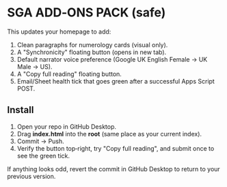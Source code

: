 # SGA ADD‑ONS PACK (safe)

This updates your homepage to add:
1) Clean paragraphs for numerology cards (visual only).
2) A "Synchronicity" floating button (opens in new tab).
3) Default narrator voice preference (Google UK English Female → UK Male → US).
4) A "Copy full reading" floating button.
5) Email/Sheet health tick that goes green after a successful Apps Script POST.

## Install
1) Open your repo in GitHub Desktop.
2) Drag **index.html** into the **root** (same place as your current index).
3) Commit → Push.
4) Verify the button top‑right, try "Copy full reading", and submit once to see the green tick.

If anything looks odd, revert the commit in GitHub Desktop to return to your previous version.
